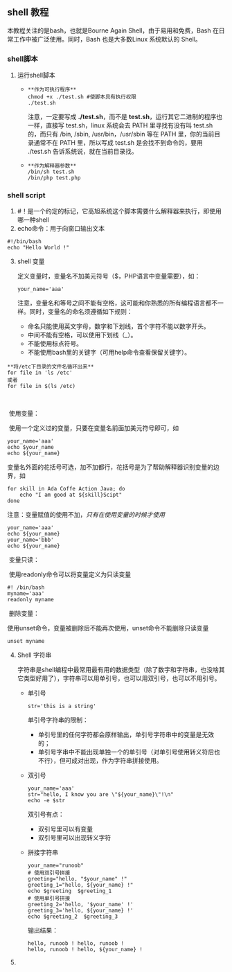 ## shell  教程

本教程关注的是bash，也就是Bourne Again Shell，由于易用和免费，Bash 在日常工作中被广泛使用。同时，Bash 也是大多数Linux 系统默认的 Shell。



### shell脚本

1. 运行shell脚本

   - ```
     **作为可执行程序**
     chmod +x ./test.sh #使脚本具有执行权限
     ./test.sh
     ```

     注意，一定要写成 **./test.sh**，而不是 **test.sh**，运行其它二进制的程序也一样，直接写 test.sh，linux 系统会去 PATH 里寻找有没有叫 test.sh 的，而只有 /bin, /sbin, /usr/bin，/usr/sbin 等在 PATH 里，你的当前目录通常不在 PATH 里，所以写成 test.sh 是会找不到命令的，要用 ./test.sh 告诉系统说，就在当前目录找。

   - ```
     **作为解释器参数**
     /bin/sh test.sh
     /bin/php test.php
     ```

### shell script

1. #！是一个约定的标记，它高旭系统这个脚本需要什么解释器来执行，即使用哪一种shell
2. echo命令：用于向窗口输出文本

```shell
#!/bin/bash
echo "Hello World !"
```

3. shell 变量

   定义变量时，变量名不加美元符号（$，PHP语言中变量需要），如：

   ```shell
   your_name='aaa'
   ```

   注意，变量名和等号之间不能有空格，这可能和你熟悉的所有编程语言都不一样。同时，变量名的命名须遵循如下规则：

   - 命名只能使用英文字母，数字和下划线，首个字符不能以数字开头。
   - 中间不能有空格，可以使用下划线（_）。
   - 不能使用标点符号。
   - 不能使用bash里的关键字（可用help命令查看保留关键字）。

```shell
**将/etc下目录的文件名循环出来**
for file in 'ls /etc'
或者
for file in $(ls /etc)
```

​	

​	使用变量：

​	使用一个定义过的变量，只要在变量名前面加美元符号即可，如

```shell
your_name='aaa'
echo $your_name
echo ${your_name}
```

变量名外面的花括号可选，加不加都行，花括号是为了帮助解释器识别变量的边界，如

```shell
for skill in Ada Coffe Action Java; do
	echo "I am good at ${skill}Scipt"
done
```

注意：变量赋值的使用不加$，只有在使用变量的时候才使用$

```shell
your_name='aaa'
echo ${your_name}
your_name='bbb'
echo ${your_name}
```



​	变量只读：

​	使用readonly命令可以将变量定义为只读变量

```shell
#! /bin/bash
myname='aaa'
readonly myname
```

​	删除变量：

​	使用unset命令，变量被删除后不能再次使用，unset命令不能删除只读变量

```shell
unset myname
```



4. Shell 字符串

   字符串是shell编程中最常用最有用的数据类型（除了数字和字符串，也没啥其它类型好用了），字符串可以用单引号，也可以用双引号，也可以不用引号。

   - 单引号

     ```shell
     str='this is a string'
     ```

     单引号字符串的限制：

     - 单引号里的任何字符都会原样输出，单引号字符串中的变量是无效的；
     - 单引号字串中不能出现单独一个的单引号（对单引号使用转义符后也不行），但可成对出现，作为字符串拼接使用。

   - 双引号

     ```shell
     your_name='aaa'
     str="hello, I know you are \"${your_name}\"!\n"
     echo -e $str
     ```

     双引号有点：

     - 双引号里可以有变量
     - 双引号里可以出现转义字符

   - 拼接字符串

     ```shell
     your_name="runoob"
     # 使用双引号拼接
     greeting="hello, "$your_name" !"
     greeting_1="hello, ${your_name} !"
     echo $greeting  $greeting_1
     # 使用单引号拼接
     greeting_2='hello, '$your_name' !'
     greeting_3='hello, ${your_name} !'
     echo $greeting_2  $greeting_3
     ```

     输出结果：

     ```shell
     hello, runoob ! hello, runoob !
     hello, runoob ! hello, ${your_name} !
     ```



5. 

